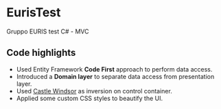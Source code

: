 # EurisTest
Gruppo EURIS test C# - MVC

## Code highlights
* Used Entity Framework **Code First** approach to perform data access.
* Introduced a **Domain layer** to separate data access from presentation layer.
* Used [Castle Windsor](http://www.castleproject.org/projects/windsor/) as inversion on control container.  
* Applied some custom CSS styles to beautify the UI.